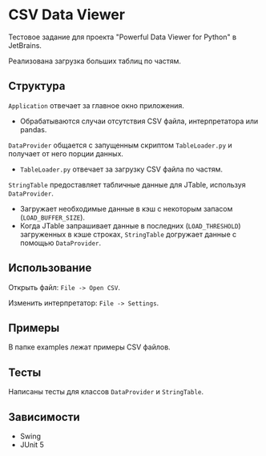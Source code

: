 # CSV Data Viewer
Тестовое задание для проекта "Powerful Data Viewer for Python" в JetBrains.

Реализована загрузка больших таблиц по частям. 

## Структура
`Application` отвечает за главное окно приложения.
* Обрабатываются случаи отсутствия CSV файла, интерпретатора или pandas.

`DataProvider` общается с запущенным скриптом `TableLoader.py` и получает от него порции данных.
* `TableLoader.py` отвечает за загрузку CSV файла по частям.

`StringTable` предоставляет табличные данные для JTable, используя `DataProvider`.  
* Загружает необходимые данные в кэш с некоторым запасом (`LOAD_BUFFER_SIZE`). 
* Когда JTable запрашивает данные в последних (`LOAD_THRESHOLD`) загруженных в кэше строках, 
`StringTable` догружает данные с помощью `DataProvider`.

## Использование
Открыть файл: `File -> Open CSV`.

Изменить интерпретатор: `File -> Settings`. 

## Примеры
В папке examples лежат примеры CSV файлов.

## Тесты
Написаны тесты для классов `DataProvider` и `StringTable`.

## Зависимости
* Swing
* JUnit 5